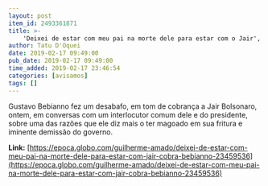 ```yaml
---
layout: post
item_id: 2493361871
title: >-
    'Deixei de estar com meu pai na morte dele para estar com o Jair', cobra Bebianno
author: Tatu D'Oquei
date: 2019-02-17 09:49:00
pub_date: 2019-02-17 09:49:00
time_added: 2019-02-17 23:46:54
categories: [avisamos]
tags: []
---
```


Gustavo Bebianno fez um desabafo, em tom de cobrança a Jair Bolsonaro, ontem, em conversas com um interlocutor comum dele e do presidente, sobre uma das razões que ele diz mais o ter magoado em sua fritura e iminente demissão do governo.

**Link:** [https://epoca.globo.com/guilherme-amado/deixei-de-estar-com-meu-pai-na-morte-dele-para-estar-com-jair-cobra-bebianno-23459536](https://epoca.globo.com/guilherme-amado/deixei-de-estar-com-meu-pai-na-morte-dele-para-estar-com-jair-cobra-bebianno-23459536)

